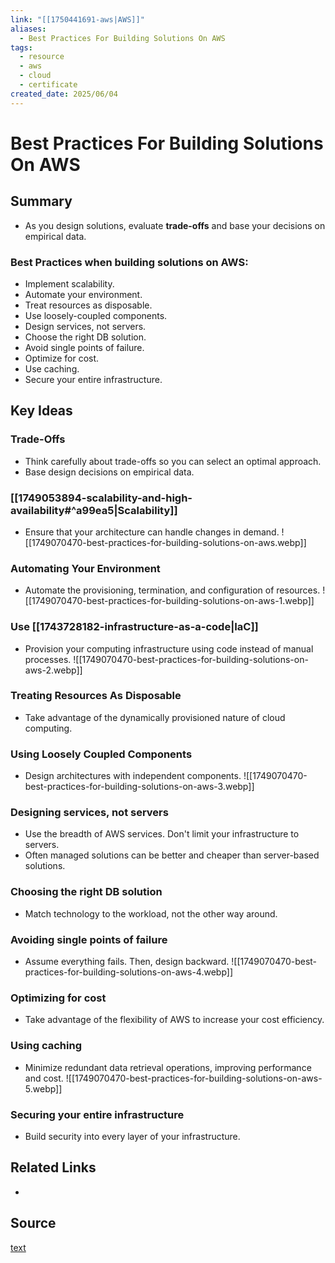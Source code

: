 ```yaml
---
link: "[[1750441691-aws|AWS]]"
aliases:
  - Best Practices For Building Solutions On AWS
tags:
  - resource
  - aws
  - cloud
  - certificate
created_date: 2025/06/04
---
```

# Best Practices For Building Solutions On AWS
## Summary
- As you design solutions, evaluate **trade-offs** and base your decisions on empirical data.
### Best Practices when building solutions on AWS:
- Implement scalability.
- Automate your environment.
- Treat resources as disposable.
- Use loosely-coupled components.
- Design services, not servers.
- Choose the right DB solution.
- Avoid single points of failure.
- Optimize for cost.
- Use caching.
- Secure your entire infrastructure.
## Key Ideas
### Trade-Offs
- Think carefully about trade-offs so you can select an optimal approach.
- Base design decisions on empirical data.
### [[1749053894-scalability-and-high-availability#^a99ea5|Scalability]]
- Ensure that your architecture can handle changes in demand.
![[1749070470-best-practices-for-building-solutions-on-aws.webp]]
### Automating Your Environment
- Automate the provisioning, termination, and configuration of resources.
![[1749070470-best-practices-for-building-solutions-on-aws-1.webp]]
### Use [[1743728182-infrastructure-as-a-code|IaC]]
- Provision your computing infrastructure using code instead of manual processes.
![[1749070470-best-practices-for-building-solutions-on-aws-2.webp]]
### Treating Resources As Disposable
- Take advantage of the dynamically provisioned nature of cloud computing.
### Using Loosely Coupled Components
- Design architectures with independent components.
![[1749070470-best-practices-for-building-solutions-on-aws-3.webp]]
### Designing services, not servers
- Use the breadth of AWS services. Don't limit your infrastructure to servers.
- Often managed solutions can be better and cheaper than server-based solutions.
### Choosing the right DB solution
- Match technology to the workload, not the other way around.
### Avoiding single points of failure
- Assume everything fails. Then, design backward.
![[1749070470-best-practices-for-building-solutions-on-aws-4.webp]]
### Optimizing for cost
- Take advantage of the flexibility of AWS to increase your cost efficiency.
### Using caching
- Minimize redundant data retrieval operations, improving performance and cost.
![[1749070470-best-practices-for-building-solutions-on-aws-5.webp]]
### Securing your entire infrastructure
- Build security into every layer of your infrastructure.
## Related Links
- 
## Source
[text](url) 